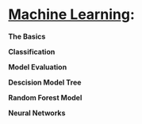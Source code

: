 # [Machine Learning](https://github.com/CatTastic23/SoloLearn-Training/tree/main/Machine%20Learning):

**The Basics**


**Classification**


**Model Evaluation**


**Descision Model Tree**


**Random Forest Model**


**Neural Networks**

